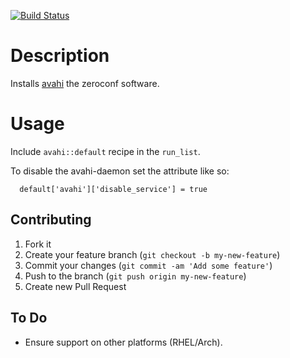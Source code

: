 [![Build Status](https://travis-ci.org/pwelch/chef-avahi.png)](https://travis-ci.org/pwelch/chef-avahi)

# Description

Installs [avahi](http://avahi.org/) the zeroconf software.

# Usage

Include `avahi::default` recipe in the `run_list`.

To disable the avahi-daemon set the attribute like so:

```
  default['avahi']['disable_service'] = true
```

## Contributing

1. Fork it
2. Create your feature branch (`git checkout -b my-new-feature`)
3. Commit your changes (`git commit -am 'Add some feature'`)
4. Push to the branch (`git push origin my-new-feature`)
5. Create new Pull Request

## To Do

* Ensure support on other platforms (RHEL/Arch).
